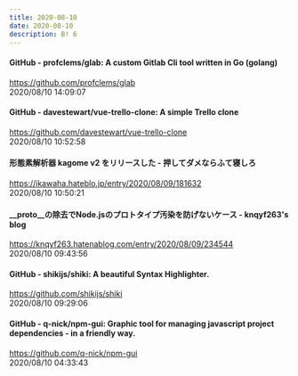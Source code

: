 ```yaml
---
title: 2020-08-10
date: 2020-08-10
description: B! 6
---
```


#### GitHub - profclems/glab: A custom Gitlab Cli tool written in Go (golang)
https://github.com/profclems/glab<br>
2020/08/10 14:09:07<br>


#### GitHub - davestewart/vue-trello-clone: A simple Trello clone
https://github.com/davestewart/vue-trello-clone<br>
2020/08/10 10:52:58<br>


#### 形態素解析器 kagome v2 をリリースした - 押してダメならふて寝しろ
https://ikawaha.hateblo.jp/entry/2020/08/09/181632<br>
2020/08/10 10:50:21<br>


#### __proto__の除去でNode.jsのプロトタイプ汚染を防げないケース - knqyf263's blog
https://knqyf263.hatenablog.com/entry/2020/08/09/234544<br>
2020/08/10 09:43:56<br>


#### GitHub - shikijs/shiki: A beautiful Syntax Highlighter.
https://github.com/shikijs/shiki<br>
2020/08/10 09:29:06<br>


#### GitHub - q-nick/npm-gui: Graphic tool for managing javascript project dependencies - in a friendly way.
https://github.com/q-nick/npm-gui<br>
2020/08/10 04:33:43<br>


